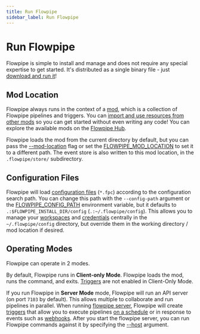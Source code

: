 ```yaml
---
title: Run Flowpipe
sidebar_label: Run Flowpipe
---
```


# Run Flowpipe

Flowpipe is simple to install and manage and does not require any special expertise to get started.  It's distributed as a single binary file - just [download and run it](/downloads)!

## Mod Location
Flowpipe always runs in the context of a [mod](/docs/build/index), which is a collection of Flowpipe pipelines and triggers.  You can [import and use resources from other mods](/docs/build/mod-dependencies) so you can get started without even writing any code! You can explore the available mods on the [Flowpipe Hub](https://hub.flowpipe.io/mods).

Flowpipe loads the mod from the current directory by default, but you can pass the [--mod-location](http://localhost:3000/docs/reference/cli/index) flag or set the [FLOWPIPE_MOD_LOCATION](/docs/reference/env-vars/flowpipe_mod_location) to set it to a different path.  The event store is also written to this mod location, in the `.flowpipe/store/` subdirectory.

## Configuration Files
Flowpipe will load [configuration files](/docs/reference/config-files/index) (`*.fpc`) according to the configuration search path.  You can change this path with the `--config-path` argument or the [FLOWPIPE_CONFIG_PATH](/docs/reference/env-vars/flowpipe_config_path) environment variable, but it defaults to `.:$FLOWPIPE_INSTALL_DIR/config` (`.:~/.flowpipe/config`).  This allows you to manage your [workspaces](/docs/run/workspaces) and [credentials](/docs/run/credentials) centrally in the `~/.flowpipe/config` directory, but override them in the working directory / mod location if desired.


## Operating Modes

Flowpipe can operate in 2 modes.

By default, Flowpipe runs in **Client-only Mode**.  Flowpipe loads the mod, runs the command, and exits. [Triggers](/docs/build/triggers) are not enabled in Client-Only Mode.

If you run Flowpipe in **Server Mode** mode, Flowpipe will run an API server (on port `7103` by default).  This allows multiple to collaborate and run pipelines in parallel. When running [flowpipe server](/docs/run/server), Flowpipe will create [triggers](/docs/build/triggers) that allow you to execute pipelines [on a schedule](/docs/reference/flowpipe-hcl/trigger/schedule) or in response to events such as [webhooks](/docs/reference/flowpipe-hcl/trigger/http).  After you start the flowpipe server, you can run Flowpipe commands against it by specifying the [--host](/docs/reference/cli/index) argument.


